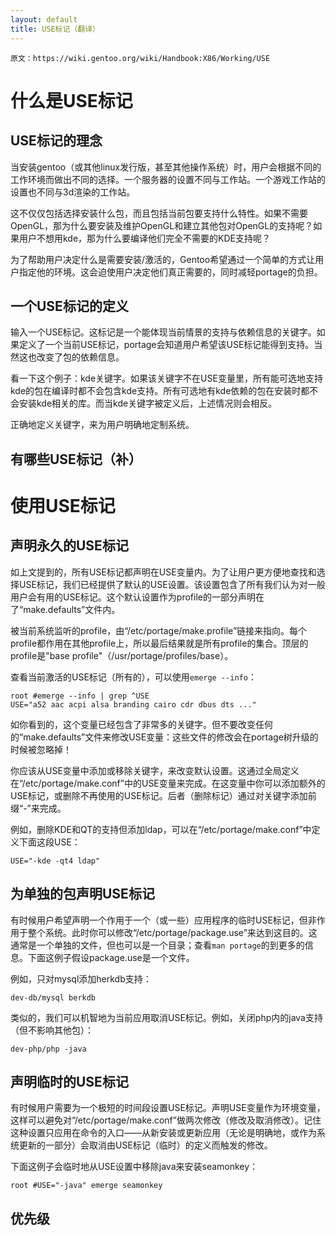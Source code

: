 ```yaml
---
layout: default
title: USE标记（翻译）
---
```


```
原文：https://wiki.gentoo.org/wiki/Handbook:X86/Working/USE
```

# 什么是USE标记

## USE标记的理念

当安装gentoo（或其他linux发行版，甚至其他操作系统）时，用户会根据不同的工作环境而做出不同的选择。一个服务器的设置不同与工作站。一个游戏工作站的设置也不同与3d渲染的工作站。

这不仅仅包括选择安装什么包，而且包括当前包要支持什么特性。如果不需要OpenGL，那为什么要安装及维护OpenGL和建立其他包对OpenGL的支持呢？如果用户不想用kde，那为什么要编译他们完全不需要的KDE支持呢？

为了帮助用户决定什么是需要安装/激活的，Gentoo希望通过一个简单的方式让用户指定他的环境。这会迫使用户决定他们真正需要的，同时减轻portage的负担。

## 一个USE标记的定义

输入一个USE标记。这标记是一个能体现当前情景的支持与依赖信息的关键字。如果定义了一个当前USE标记，portage会知道用户希望该USE标记能得到支持。当然这也改变了包的依赖信息。

看一下这个例子：kde关键字。如果该关键字不在USE变量里，所有能可选地支持kde的包在编译时都不会包含kde支持。所有可选地有kde依赖的包在安装时都不会安装kde相关的库。而当kde关键字被定义后，上述情况则会相反。

正确地定义关键字，来为用户明确地定制系统。

## 有哪些USE标记（补）

# 使用USE标记

## 声明永久的USE标记

如上文提到的，所有USE标记都声明在USE变量内。为了让用户更方便地查找和选择USE标记，我们已经提供了默认的USE设置。该设置包含了所有我们认为对一般用户会有用的USE标记。这个默认设置作为profile的一部分声明在了“make.defaults”文件内。

被当前系统监听的profile，由“/etc/portage/make.profile”链接来指向。每个profile都作用在其他profile上，所以最后结果就是所有profile的集合。顶层的profile是"base profile"（/usr/portage/profiles/base）。

查看当前激活的USE标记（所有的），可以使用`emerge --info`：

```
root #emerge --info | grep ^USE
USE="a52 aac acpi alsa branding cairo cdr dbus dts ..."
```

如你看到的，这个变量已经包含了非常多的关键字。但不要改变任何的“make.defaults”文件来修改USE变量：这些文件的修改会在portage树升级的时候被忽略掉！

你应该从USE变量中添加或移除关键字，来改变默认设置。这通过全局定义在“/etc/portage/make.conf”中的USE变量来完成。在这变量中你可以添加额外的USE标记，或删除不再使用的USE标记。后者（删除标记）通过对关键字添加前缀“-”来完成。

例如，删除KDE和QT的支持但添加ldap，可以在“/etc/portage/make.conf”中定义下面这段USE：

```
USE="-kde -qt4 ldap"
```

## 为单独的包声明USE标记

有时候用户希望声明一个作用于一个（或一些）应用程序的临时USE标记，但非作用于整个系统。此时你可以修改“/etc/portage/package.use”来达到这目的。这通常是一个单独的文件，但也可以是一个目录；查看`man portage`的到更多的信息。下面这例子假设package.use是一个文件。

例如，只对mysql添加herkdb支持：

```
dev-db/mysql berkdb
```

类似的，我们可以机智地为当前应用取消USE标记。例如，关闭php内的java支持（但不影响其他包）：

```
dev-php/php -java
```

## 声明临时的USE标记

有时候用户需要为一个极短的时间段设置USE标记。声明USE变量作为环境变量，这样可以避免对“/etc/portage/make.conf”做两次修改（修改及取消修改）。记住这种设置只应用在命令的入口——从新安装或更新应用（无论是明确地，或作为系统更新的一部分）会取消由USE标记（临时）的定义而触发的修改。

下面这例子会临时地从USE设置中移除java来安装seamonkey：

```
root #USE="-java" emerge seamonkey
```

## 优先级